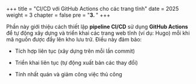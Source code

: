 +++
title = "CI/CD với GitHub Actions cho các trang tĩnh"
date = 2025
weight = 3
chapter = false
pre = "<b>3. </b>"
+++

Phần này giới thiệu cách thiết lập **pipeline CI/CD** sử dụng **GitHub Actions** để tự động xây dựng và triển khai các trang web tĩnh (ví dụ: Hugo) mỗi khi mã nguồn được đẩy lên kho lưu trữ. Điều này đảm bảo:

* Tích hợp liên tục (xây dựng trên mỗi lần commit)

* Triển khai liên tục (tự động xuất bản các thay đổi)

* Tính nhất quán và giảm công việc thủ công